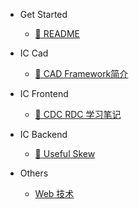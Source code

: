 - Get Started

  - [:thought_balloon: README](README.md)

- IC Cad

  - [:key: CAD Framework简介](iccad/cad_framework.md)

- IC Frontend

  - [:book: CDC RDC 学习笔记](icfe/cdc_rdc.md)

- IC Backend

  - [:book: Useful Skew](icbe/useful_skew.md)

- Others

  - [Web 技术](other/web.md)
